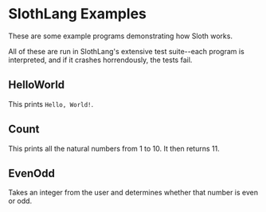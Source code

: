 # SlothLang Examples

These are some example programs demonstrating how Sloth works.

All of these are run in SlothLang's extensive test suite--each program is interpreted, and if it crashes horrendously, the tests fail.


## HelloWorld

This prints `Hello, World!`. 

## Count

This prints all the natural numbers from 1 to 10. It then returns 11.

## EvenOdd
Takes an integer from the user and determines whether that number is even or odd.
